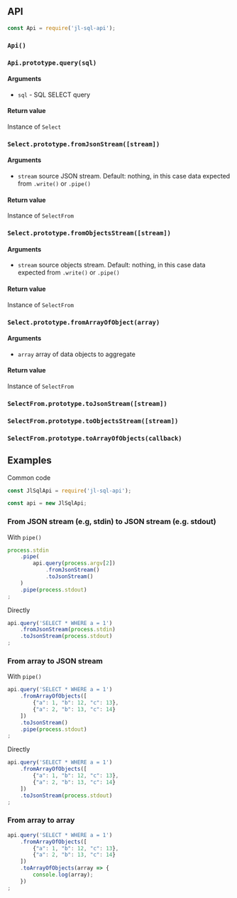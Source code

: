 ## API

```javascript
const Api = require('jl-sql-api');
```

### `Api()`


### `Api.prototype.query(sql)`

#### Arguments

 - `sql` - SQL SELECT query

#### Return value

Instance of `Select`


### `Select.prototype.fromJsonStream([stream])`

#### Arguments

 - `stream` source JSON stream. Default: nothing, in this case data expected from `.write()` or `.pipe()`

#### Return value

Instance of `SelectFrom`


### `Select.prototype.fromObjectsStream([stream])`

#### Arguments

 - `stream` source objects stream. Default: nothing, in this case data expected from `.write()` or `.pipe()`

#### Return value

Instance of `SelectFrom`


### `Select.prototype.fromArrayOfObject(array)`

#### Arguments

 - `array` array of data objects to aggregate

#### Return value

Instance of `SelectFrom`

### `SelectFrom.prototype.toJsonStream([stream])`
### `SelectFrom.prototype.toObjectsStream([stream])`
### `SelectFrom.prototype.toArrayOfObjects(callback)`

## Examples

Common code

```javascript
const JlSqlApi = require('jl-sql-api');

const api = new JlSqlApi;
```

### From JSON stream (e.g, stdin) to JSON stream (e.g. stdout)

With `pipe()`

```javascript
process.stdin
	.pipe(
		api.query(process.argv[2])
			.fromJsonStream()
			.toJsonStream()
	)
	.pipe(process.stdout)
;
```

Directly

```javascript
api.query('SELECT * WHERE a = 1')
	.fromJsonStream(process.stdin)
	.toJsonStream(process.stdout)
;
```

### From array to JSON stream

With `pipe()`

```javascript
api.query('SELECT * WHERE a = 1')
	.fromArrayOfObjects([
		{"a": 1, "b": 12, "c": 13},
		{"a": 2, "b": 13, "c": 14}
	])
	.toJsonStream()
	.pipe(process.stdout)
;
```

Directly

```javascript
api.query('SELECT * WHERE a = 1')
	.fromArrayOfObjects([
		{"a": 1, "b": 12, "c": 13},
		{"a": 2, "b": 13, "c": 14}
	])
	.toJsonStream(process.stdout)
;
```


### From array to array

```javascript
api.query('SELECT * WHERE a = 1')
	.fromArrayOfObjects([
		{"a": 1, "b": 12, "c": 13},
		{"a": 2, "b": 13, "c": 14}
	])
	.toArrayOfObjects(array => {
		console.log(array);
	})
;
```
